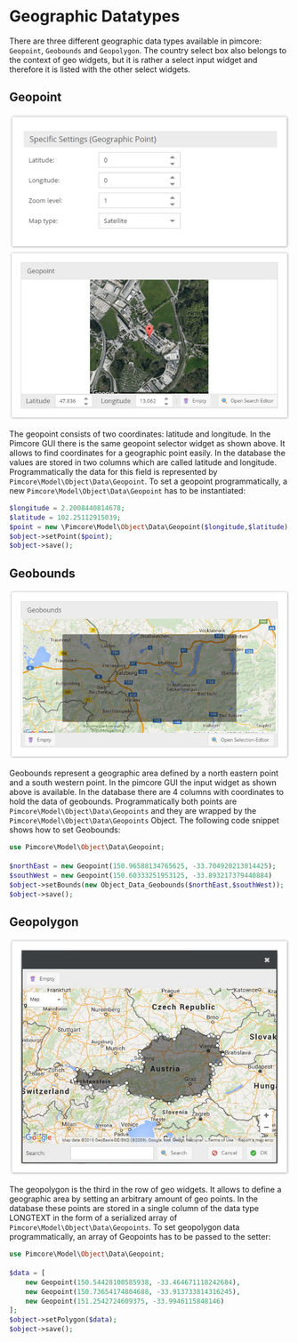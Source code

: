 # Geographic Datatypes

There are three different geographic data types available in pimcore: `Geopoint`, `Geobounds` and `Geopolygon`. 
The country select box also belongs to the context of geo widgets, but it is rather a select input widget and therefore it is 
listed with the other select widgets.


## Geopoint

![GeoPoint Config](../../../img/classes-datatypes-geo1.jpg)
![GeoPoint Field](../../../img/classes-datatypes-geo2.jpg)

The geopoint consists of two coordinates: latitude and longitude. In the Pimcore GUI there is the same geopoint selector 
widget as shown above. It allows to find coordinates for a geographic point easily. In the database the values are 
stored in two columns which are called latitude and longitude. Programmatically the data for this field is 
represented by `Pimcore\Model\Object\Data\Geopoint`. To set a geopoint programmatically, a new 
`Pimcore\Model\Object\Data\Geopoint` has to be instantiated:

```php
$longitude = 2.2008440814678;
$latitude = 102.25112915039;
$point = new \Pimcore\Model\Object\Data\Geopoint($longitude,$latitude);
$object->setPoint($point);
$object->save();
```


## Geobounds

![GeoBounds Field](../../../img/classes-datatypes-geo3.jpg)

Geobounds represent a geographic area defined by a north eastern point and a south western point. In the pimcore GUI the 
input widget as shown above is available. In the database there are 4 columns with coordinates to hold the data of 
geobounds. Programmatically both points are `Pimcore\Model\Object\Data\Geopoints` and they are wrapped by the 
`Pimcore\Model\Object\Data\Geopoints` Object. The following code snippet shows how to set Geobounds:

```php
use Pimcore\Model\Object\Data\Geopoint;
 
$northEast = new Geopoint(150.96588134765625, -33.704920213014425);
$southWest = new Geopoint(150.60333251953125, -33.893217379440884)
$object->setBounds(new Object_Data_Geobounds($northEast,$southWest));
$object->save();
```


## Geopolygon

![GeoPolygon Field](../../../img/classes-datatypes-geo4.jpg)

The geopolygon is the third in the row of geo widgets. It allows to define a geographic area by setting an arbitrary 
amount of geo points. In the database these points are stored in a single column of the data type LONGTEXT in the 
form of a serialized array of `Pimcore\Model\Object\Data\Geopoints`. To set geopolygon data programmatically, an 
array of Geopoints has to be passed to the setter:

```php
use Pimcore\Model\Object\Data\Geopoint;
  
$data = [
    new Geopoint(150.54428100585938, -33.464671118242684),
    new Geopoint(150.73654174804688, -33.913733814316245),
    new Geopoint(151.2542724609375, -33.9946115848146)
];
$object->setPolygon($data);
$object->save();
```